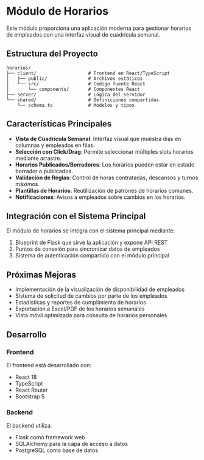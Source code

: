 # Módulo de Horarios

Este módulo proporciona una aplicación moderna para gestionar horarios de empleados con una interfaz visual de cuadrícula semanal.

## Estructura del Proyecto

```
horarios/
├── client/                   # Frontend en React/TypeScript
│   ├── public/               # Archivos estáticos
│   └── src/                  # Código fuente React
│       └── components/       # Componentes React
├── server/                   # Lógica del servidor
└── shared/                   # Definiciones compartidas
    └── schema.ts             # Modelos y tipos
```

## Características Principales

- **Vista de Cuadrícula Semanal**: Interfaz visual que muestra días en columnas y empleados en filas.
- **Selección con Click/Drag**: Permite seleccionar múltiples slots horarios mediante arrastre.
- **Horarios Publicados/Borradores**: Los horarios pueden estar en estado borrador o publicados.
- **Validación de Reglas**: Control de horas contratadas, descansos y turnos máximos.
- **Plantillas de Horarios**: Reutilización de patrones de horarios comunes.
- **Notificaciones**: Avisos a empleados sobre cambios en los horarios.

## Integración con el Sistema Principal

El módulo de horarios se integra con el sistema principal mediante:

1. Blueprint de Flask que sirve la aplicación y expone API REST
2. Puntos de conexión para sincronizar datos de empleados
3. Sistema de autenticación compartido con el módulo principal

## Próximas Mejoras

- Implementación de la visualización de disponibilidad de empleados
- Sistema de solicitud de cambios por parte de los empleados
- Estadísticas y reportes de cumplimiento de horarios
- Exportación a Excel/PDF de los horarios semanales
- Vista móvil optimizada para consulta de horarios personales

## Desarrollo

### Frontend

El frontend está desarrollado con:

- React 18
- TypeScript
- React Router
- Bootstrap 5

### Backend 

El backend utiliza:

- Flask como framework web
- SQLAlchemy para la capa de acceso a datos
- PostgreSQL como base de datos